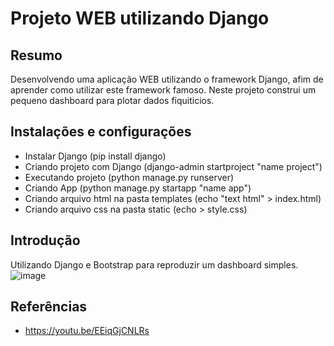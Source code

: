 # Projeto WEB utilizando Django

## Resumo
Desenvolvendo uma aplicação WEB utilizando o framework Django, afim de aprender como utilizar este framework famoso. Neste projeto construi um pequeno dashboard para plotar dados fiquiticios.

## Instalações e configurações

- Instalar Django (pip install django)
- Criando projeto com Django (django-admin startproject "name project")
- Executando projeto (python manage.py runserver)
- Criando App (python manage.py startapp "name app")
- Criando arquivo html na pasta templates (echo "text html" > index.html)
- Criando arquivo css na pasta static (echo > style.css)

## Introdução
Utilizando Django e Bootstrap para reproduzir um dashboard simples. <br>
![image](https://user-images.githubusercontent.com/65053026/224865835-9c4170e4-1d3c-4629-8c84-1ca5f6ceafc6.png)

## Referências
- https://youtu.be/EEiqGjCNLRs
